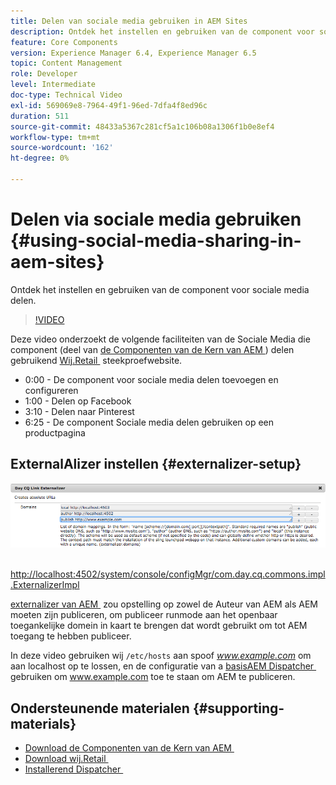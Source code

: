 ```yaml
---
title: Delen van sociale media gebruiken in AEM Sites
description: Ontdek het instellen en gebruiken van de component voor sociale media delen.
feature: Core Components
version: Experience Manager 6.4, Experience Manager 6.5
topic: Content Management
role: Developer
level: Intermediate
doc-type: Technical Video
exl-id: 569069e8-7964-49f1-96ed-7dfa4f8ed96c
duration: 511
source-git-commit: 48433a5367c281cf5a1c106b08a1306f1b0e8ef4
workflow-type: tm+mt
source-wordcount: '162'
ht-degree: 0%

---
```


# Delen via sociale media gebruiken {#using-social-media-sharing-in-aem-sites}

Ontdek het instellen en gebruiken van de component voor sociale media delen.

>[!VIDEO](https://video.tv.adobe.com/v/18897?quality=12&learn=on)

Deze video onderzoekt de volgende faciliteiten van de Sociale Media die component (deel van [&#x200B; de Componenten van de Kern van AEM &#x200B;](https://experienceleague.adobe.com/docs/experience-manager-core-components/using/introduction.html?lang=nl-NL)) delen gebruikend [&#x200B; Wij.Retail &#x200B;](https://github.com/Adobe-Marketing-Cloud/aem-sample-we-retail#weretail) steekproefwebsite.

* 0:00 - De component voor sociale media delen toevoegen en configureren
* 1:00 - Delen op Facebook
* 3:10 - Delen naar Pinterest
* 6:25 - De component Sociale media delen gebruiken op een productpagina

## ExternalAlizer instellen {#externalizer-setup}

![&#x200B; CQ van de Dag Verbinding Externalzer &#x200B;](assets/externalizer.png)

[&#x200B; http://localhost:4502/system/console/configMgr/com.day.cq.commons.impl.ExternalizerImpl](http://localhost:4502/system/console/configMgr/com.day.cq.commons.impl.ExternalizerImpl)

[&#x200B; externalizer van AEM &#x200B;](https://helpx.adobe.com/nl/experience-manager/6-5/sites/developing/using/externalizer.html) zou opstelling op zowel de Auteur van AEM als AEM moeten zijn publiceren, om publiceer runmode aan het openbaar toegankelijke domein in kaart te brengen dat wordt gebruikt om tot AEM toegang te hebben publiceer.

In deze video gebruiken wij `/etc/hosts` aan spoof *www.example.com* om aan localhost op te lossen, en de configuratie van a [&#x200B; basisAEM Dispatcher &#x200B;](https://experienceleague.adobe.com/docs/experience-manager-dispatcher/using/getting-started/dispatcher-install.html?lang=nl-NL) gebruiken om www.example.com toe te staan om AEM te publiceren.

## Ondersteunende materialen {#supporting-materials}

* [&#x200B; Download de Componenten van de Kern van AEM &#x200B;](https://github.com/adobe/aem-core-wcm-components/releases)
* [&#x200B; Download wij.Retail &#x200B;](https://github.com/Adobe-Marketing-Cloud/aem-sample-we-retail/releases)
* [&#x200B; Installerend Dispatcher &#x200B;](https://experienceleague.adobe.com/docs/experience-manager-dispatcher/using/getting-started/dispatcher-install.html?lang=nl-NL)
